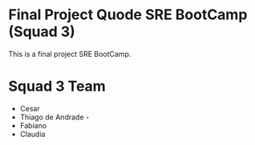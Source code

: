 # Final Project Quode SRE BootCamp (Squad 3)
This is a final project SRE BootCamp. 

# Squad 3 Team
- Cesar
- Thiago de Andrade - 
- Fabiano
- Claudia
